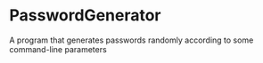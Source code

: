# PasswordGenerator

A program that generates passwords randomly according to some command-line parameters
